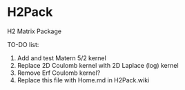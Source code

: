 # H2Pack
H2 Matrix Package


TO-DO list: 

1. Add and test Matern 5/2 kernel
2. Replace 2D Coulomb kernel with 2D Laplace (log) kernel
3. Remove Erf Coulomb kernel?
4. Replace this file with Home.md in H2Pack.wiki
